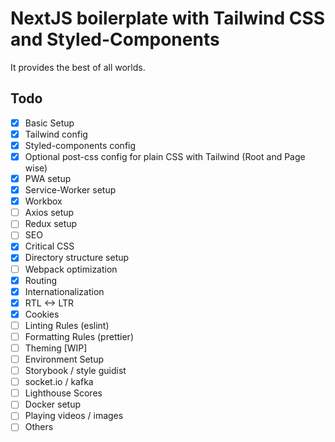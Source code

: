 # NextJS boilerplate with Tailwind CSS and Styled-Components

It provides the best of all worlds.

## Todo

- [x] Basic Setup
- [x] Tailwind config
- [x] Styled-components config
- [x] Optional post-css config for plain CSS with Tailwind (Root and Page wise)
- [x] PWA setup
- [x] Service-Worker setup
- [x] Workbox
- [ ] Axios setup
- [ ] Redux setup
- [ ] SEO
- [x] Critical CSS
- [x] Directory structure setup
- [ ] Webpack optimization
- [x] Routing
- [x] Internationalization
- [x] RTL <-> LTR
- [x] Cookies
- [ ] Linting Rules (eslint)
- [ ] Formatting Rules (prettier)
- [ ] Theming [WIP]
- [ ] Environment Setup
- [ ] Storybook / style guidist
- [ ] socket.io / kafka
- [ ] Lighthouse Scores
- [ ] Docker setup
- [ ] Playing videos / images
- [ ] Others
